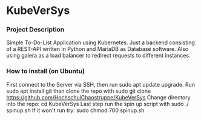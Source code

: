 # KubeVerSys

### Project Description
Simple To-Do-List Application using Kubernetes.
Just a backend consisting of a REST-API written in Python and MariaDB as Database software.
Also using galera as a load balancer to redirect requests to different instances.

### How to install (on Ubuntu)
First connect to the Server via SSH, then run sudo apt update upgrade.
Run sudo apt install git then clone the repo with 
sudo git clone https://github.com/HochschulChaostruppe/KubeVerSys
Change directory into the repo: cd KubeVerSys
Last step run the spin up script with sudo ./ spinup.sh
If it won't run try: sudo chmod 700 spinup.sh